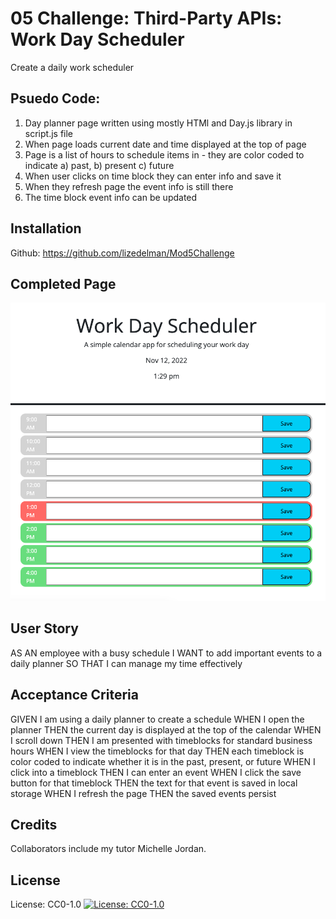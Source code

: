 # 05 Challenge: Third-Party APIs: Work Day Scheduler

Create a daily work scheduler

## Psuedo Code:

1. Day planner page written using mostly HTMl and Day.js library in script.js file
2. When page loads current date and time displayed at the top of page
3. Page is a list of hours to schedule items in - they are color coded to indicate a) past, b) present c) future
4. When user clicks on time block they can enter info and save it
5. When they refresh page the event info is still there
6. The time block event info can be updated

## Installation

Github: https://github.com/lizedelman/Mod5Challenge

## Completed Page

![Screenshot](./Assets/SchedulerScreenshot.png)

## User Story

AS AN employee with a busy schedule
I WANT to add important events to a daily planner
SO THAT I can manage my time effectively

## Acceptance Criteria

GIVEN I am using a daily planner to create a schedule
WHEN I open the planner
THEN the current day is displayed at the top of the calendar
WHEN I scroll down
THEN I am presented with timeblocks for standard business hours
WHEN I view the timeblocks for that day
THEN each timeblock is color coded to indicate whether it is in the past, present, or future
WHEN I click into a timeblock
THEN I can enter an event
WHEN I click the save button for that timeblock
THEN the text for that event is saved in local storage
WHEN I refresh the page
THEN the saved events persist

## Credits

Collaborators include my tutor Michelle Jordan.

## License

License: CC0-1.0
[![License: CC0-1.0](https://licensebuttons.net/l/zero/1.0/80x15.png)](http://creativecommons.org/publicdomain/zero/1.0/)
